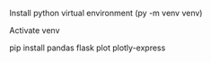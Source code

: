Install python virtual environment (py -m venv venv)

Activate venv

pip install pandas flask plot plotly-express